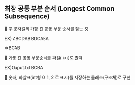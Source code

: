 <h2>최장 공통 부분 순서 (Longest Common Subsequence)</h2>
 두 문자열의 가장 긴 공통 부분 순서를 찾는 것 <p>
EX) ABCDAB BDCABA  <p>
  =>BCAB  <p>
 가장 긴 공통 부분순서를 파일(.txt)로 출력 <p>
EX)Ouput.txt BCBA <p>
 숫자, 화살표(int형 0, 1, 2 로 표시)를 저장하는 클래스(구조체)로 구현
